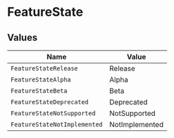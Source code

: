 # FeatureState


## Values

| Name                         | Value                        |
| ---------------------------- | ---------------------------- |
| `FeatureStateRelease`        | Release                      |
| `FeatureStateAlpha`          | Alpha                        |
| `FeatureStateBeta`           | Beta                         |
| `FeatureStateDeprecated`     | Deprecated                   |
| `FeatureStateNotSupported`   | NotSupported                 |
| `FeatureStateNotImplemented` | NotImplemented               |